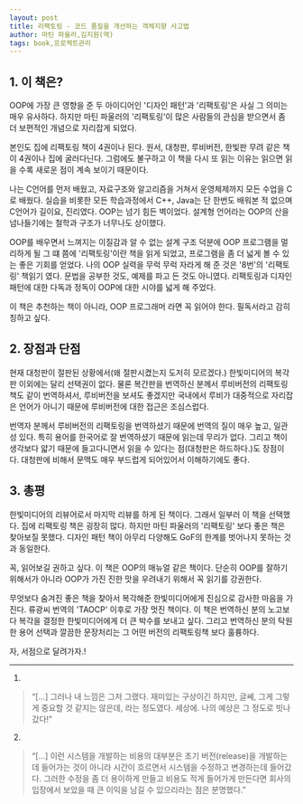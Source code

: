 ```yaml
---
layout: post
title: 리팩토링 - 코드 품질을 개선하는 객체지향 사고법
author: 마틴 파울러,김지원(역)
tags: book,프로젝트관리
---
```


## 1. 이 책은?

OOP에 가장 큰 영향을 준 두 아이디어인 '디자인 패턴'과 '리팩토링'은 사실 그 의미는 매우 유사하다. 하지만 마틴 파울러의 '리팩토링'이  많은 사람들의 관심을 받으면서 좀 더 보편적인 개념으로 자리잡게 되었다.

본인도 집에 리팩토링 책이 4권이나 된다. 원서, 대청판, 루비버전, 한빛판 무려 같은 책이 4권이나 집에 굴러다닌다. 그럼에도 불구하고 이 책을 다시 또 읽는 이유는 읽으면 읽을 수록 새로운 점이 계속 보이기 때문이다.

나는 C언어를 먼저 배웠고, 자료구조와 알고리즘을 거쳐서 운영체제까지 모든 수업을 C로 배웠다. 실습을 비롯한 모든 학습과정에서 C++, Java는 단 한번도 배워본 적 없으며 C언어가 길이요, 진리였다. OOP는 넘기 힘든 벽이었다. 설계형 언어라는 OOP의 산을 넘나들기에는 철학과 구조가 너무나도 상이했다.

OOP를 배우면서 느껴지는 이질감과 알 수 없는 설계 구조 덕분에 OOP 프로그램을 멀리하게 될 그 떄 쯤에 '리팩토링'이란 책을 읽게 되었고, 프로그램을 좀 더 넓게 볼 수 있는 좋은 기회를 얻었다. 나의 OOP 실력을 무럭 무럭 자라게 해 준 것은 '8번'의 '리팩토링' 책읽기 였다. 문법을 공부한 것도, 예제를 파고 든 것도 아니였다. 리팩토링과 디자인 패턴에 대한 다독과 정독이 OOP에 대한 시야를 넓게 해 주었다.

이 책은 추천하는 책이 아니라, OOP 프로그래머 라면 꼭 읽어야 한다. 필독서라고 감히 칭하고 싶다.


## 2. 장점과 단점

현재 대청판이 절판된 상황에서(왜 절판시켰는지 도저히 모르겠다.) 한빛미디어의 복각판 이외에는 달리 선택권이 없다. 물론 복간판을 번역하신 분께서 루비버전의 리팩토링 책도 같이 번역하셔서, 루비버전을 보셔도 좋겠지만 국내에서 루비가 대중적으로 자리잡은 언어가 아니기 때문에 루비버전에 대한 접근은 조심스럽다.

번역자 분께서 루비버전의 리팩토링을 번역하셨기 때문에 번역의 질이 매우 높고, 일관성 있다. 특히 용어를 한국어로 잘 번역하셨기 때문에 읽는데 무리가 없다. 그리고 책이 생각보다 얇기 때문에 들고다니면서 읽을 수 있다는 점(대청판은 하드하다.)도 장점이다. 대청판에 비해서 문맥도 매우 부드럽게 되어있어서 이해하기에도 좋다.



## 3. 총평

한빛미디어의 리뷰어로서 마지막 리뷰를 하게 된 책이다. 그래서 일부러 이 책을 선택했다. 집에 리팩토링 책은 굉장히 많다. 하지만 마틴 파울러의 '리팩토링' 보다 좋은 책은 찾아보질 못했다. 디자인 패턴 책이 아무리 다양해도 GoF의 한계를 벗어나지 못하는 것과 동일한다.

꼭, 읽어보길 권하고 싶다. 이 책은 OOP의 매뉴얼 같은 책이다. 단순히 OOP를 잘하기 위해서가 아니라 OOP가 가진 진한 맛을 우려내기 위해서 꼭 읽기를 강권한다. 

무엇보다 숨겨진 좋은 책을 찾아서 복각해준 한빛미디어에게 진심으로 감사한 마음을 가진다. 류광씨 번역의 'TAOCP' 이후로 가장 멋진 책이다. 이 책은 번역하신 분의 노고보다 복각을 결정한 한빛미디어에게 더 큰 박수를 보내고 싶다. 그리고 번역하신 분의 탁원한 용어 선택과 깔끔한 문장처리는 그 어떤 버전의 리팩토링책 보다 훌륭하다.

자, 서점으로 달려가자.!

----

1. 
> “[...] 그러나 내 느낌은 그저 그랬다. 재미있는 구상이긴 하지만, 글쎄, 그게 그렇게 중요할 것 같지는 않은데, 라는 정도였다. 세상에. 나의 예상은 그 정도로 빗나갔다!” 

2. 
> “[...] 이런 시스템을 개발하는 비용의 대부분은 초기 버전(release)을 개발하는데 들어가는 것이 아니라 시간이 흐르면서 시스템을 수정하고 변경하는데 들어갔다. 그러한 수정을 좀 더 용이하게 만들고 비용도 적게 들어가게 만든다면 회사의 입장에서 보았을 때 큰 이익을 남길 수 있으리라는 점은 분명했다.”
